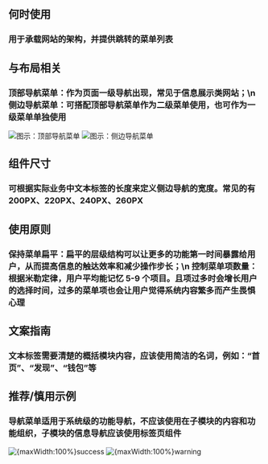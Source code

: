 ## 何时使用

### 用于承载网站的架构，并提供跳转的菜单列表

## 与布局相关

### 顶部导航菜单：作为页面一级导航出现，常见于信息展示类网站；\n 侧边导航菜单：可搭配顶部导航菜单作为二级菜单使用，也可作为一级菜单单独使用

![图示：顶部导航菜单](001)
![图示：侧边导航菜单](002)

## 组件尺寸

### 可根据实际业务中文本标签的长度来定义侧边导航的宽度。常见的有 200PX、220PX、240PX、260PX

## 使用原则

### 保持菜单扁平：扁平的层级结构可以让更多的功能第一时间暴露给用户，从而提高信息的触达效率和减少操作步长；\n 控制菜单项数量：根据米勒定律，用户平均能记忆 5-9 个项目。且项过多时会增长用户的选择时间，过多的菜单项也会让用户觉得系统内容繁多而产生畏惧心理

## 文案指南

### 文本标签需要清楚的概括模块内容，应该使用简洁的名词，例如：“首页”、“发现”、“钱包”等

## 推荐/慎用示例

### 导航菜单适用于系统级的功能导航，不应该使用在子模块的内容和功能组织，子模块的信息导航应该使用标签页组件

![{maxWidth:100%}success](003)
![{maxWidth:100%}warning](004)

